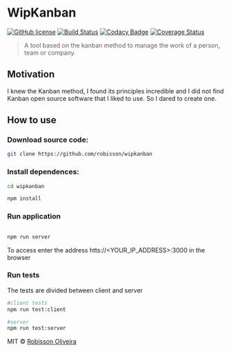 # WipKanban
[![GitHub license](https://img.shields.io/badge/license-MIT-blue.svg)](https://github.com/wipkanban/wipkanban/blob/master/LICENSE) 
[![Build Status](https://travis-ci.org/wipkanban/wipkanban.svg?branch=travisci)](https://travis-ci.org/wipkanban/wipkanban)
[![Codacy Badge](https://api.codacy.com/project/badge/Grade/3fabcb66f2ee4c0f907ee76b48199da3)](https://www.codacy.com/app/WipKanban/wipkanban?utm_source=github.com&amp;utm_medium=referral&amp;utm_content=wipkanban/wipkanban&amp;utm_campaign=Badge_Grade)
[![Coverage Status](https://coveralls.io/builds/14712079/badge)](https://coveralls.io/builds/14712079)
>A tool based on the kanban method to manage the work of a person, team or company.

## Motivation
I knew the Kanban method, I found its principles incredible and I did not find Kanban open source software that I liked to use. So I dared to create one.

## How to use

### Download source code:

```bash
git clone https://github.com/robisson/wipkanban
```

### Install dependences:
```bash
cd wipkanban

npm install
```

### Run application
```bash

npm run server

```
To access enter the address htts://<YOUR_IP_ADDRESS>:3000 in the browser

### Run tests
The tests are divided between client and server

```bash
#client tests
npm run test:client

#server
npm run test:server

```

MIT © [Robisson Oliveira](https://www.robissonoliveira.com.br)

